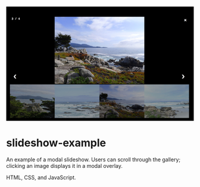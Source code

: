![Screenshot](/images/slideshow-thumb.jpg)
# slideshow-example
An example of a modal slideshow. Users can scroll through the gallery; clicking an image displays it in a modal overlay.

HTML, CSS, and JavaScript.
